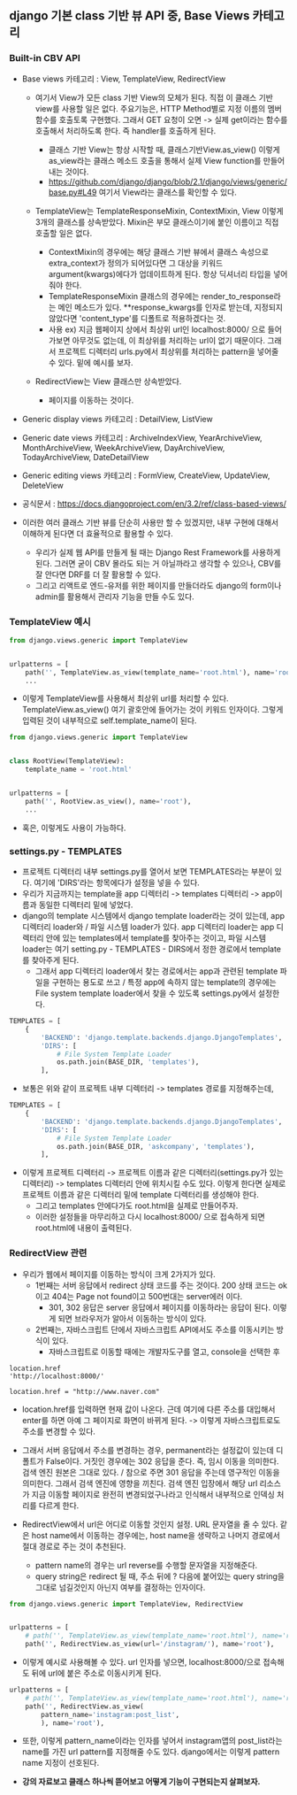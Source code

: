 ## django 기본 class 기반 뷰 API 중, Base Views 카테고리

### Built-in CBV API
- Base views 카테고리 : View, TemplateView, RedirectView
  - 여기서 View가 모든 class 기반 View의 모체가 된다. 직접 이 클래스 기반 view를 사용할 일은 없다. 주요기능은, HTTP Method별로 지정 이름의 멤버함수를 호출토록 구현했다. 그래서 GET 요청이 오면 -> 실제 
    get이라는 함수를 호출해서 처리하도록 한다. 즉 handler를 호출하게 된다.
    - 클래스 기반 View는 항상 시작할 때, 클래스기반View.as_view() 이렇게 as_view라는 클래스 메소드 호출을 통해서 실제 View function를 만들어내는 것이다. 
    - https://github.com/django/django/blob/2.1/django/views/generic/base.py#L49 여기서 View라는 클래스를 확인할 수 있다.
  - TemplateView는 TemplateResponseMixin, ContextMixin, View 이렇게 3개의 클래스를 상속받았다. Mixin은 부모 클래스이기에 붙인 이름이고 직접 호출할 일은 없다.
    - ContextMixin의 경우에는 해당 클래스 기반 뷰에서 클래스 속성으로 extra_context가 정의가 되어있다면 그 대상을 키워드 argument(kwargs)에다가 업데이트하게 된다. 항상 딕셔너리 타입을 넣어줘야 한다.
    - TemplateResponseMixin 클래스의 경우에는 render_to_response라는 메인 메소드가 있다. **response_kwargs를 인자로 받는데, 지정되지 않았다면 'content_type'를 디폴트로 적용하겠다는 것.
    - 사용 ex) 지금 웹페이지 상에서 최상위 url인 localhost:8000/ 으로 들어가보면 아무것도 없는데, 이 최상위를 처리하는 url이 없기 때문이다. 그래서 프로젝트 디렉터리 urls.py에서 최상위를 처리하는 pattern을 넣어줄 수 있다. 밑에 예시를 보자. 

  - RedirectView는 View 클래스만 상속받았다.
    - 페이지를 이동하는 것이다. 
- Generic display views 카테고리 : DetailView, ListView
- Generic date views 카테고리 : ArchiveIndexView, YearArchiveView, MonthArchiveView, WeekArchiveView, DayArchiveView, TodayArchiveView,
DateDetailView
- Generic editing views 카테고리 : FormView, CreateView, UpdateView, DeleteView
- 공식문서 : https://docs.djangoproject.com/en/3.2/ref/class-based-views/

- 이러한 여러 클래스 기반 뷰를 단순히 사용만 할 수 있겠지만, 내부 구현에 대해서 이해하게 된다면 더 효율적으로 활용할 수 있다.
  - 우리가 실제 웹 API를 만들게 될 때는 Django Rest Framework를 사용하게 된다. 그러면 굳이 CBV 몰라도 되는 거 아닐까라고 생각할 수 있으나, CBV를 잘 안다면 DRF를 더 잘 활용할 수 있다.
  - 그리고 리액트로 엔드-유저를 위한 페이지를 만들더라도 django의 form이나 admin를 활용해서 관리자 기능을 만들 수도 있다.


### TemplateView 예시
```python
from django.views.generic import TemplateView


urlpatterns = [
    path('', TemplateView.as_view(template_name='root.html'), name='root'),
    ...
```

- 이렇게 TemplateView를 사용해서 최상위 url를 처리할 수 있다. TemplateView.as_view() 여기 괄호안에 들어가는 것이 키워드 인자이다. 그렇게 입력된 것이 내부적으로 self.template_name이 된다.

```python
from django.views.generic import TemplateView


class RootView(TemplateView):
    template_name = 'root.html'


urlpatterns = [
    path('', RootView.as_view(), name='root'),
    ...
```    

- 혹은, 이렇게도 사용이 가능하다.


### settings.py - TEMPLATES
- 프로젝트 디렉터리 내부 settings.py를 열어서 보면 TEMPLATES라는 부분이 있다. 여기에 'DIRS'라는 항목에다가 설정을 넣을 수 있다.
- 우리가 지금까지는 template을 app 디렉터리 -> templates 디렉터리 -> app이름과 동일한 디렉터리 밑에 넣었다. 
- django의 template 시스템에서 django template loader라는 것이 있는데, app 디렉터리 loader와 / 파일 시스템 loader가 있다. app 디렉터리 loader는 app 디렉터리 안에 있는 templates에서 template를 찾아주는 것이고,
  파일 시스템 loader는 여기 setting.py - TEMPLATES - DIRS에서 정한 경로에서 template를 찾아주게 된다.
  - 그래서 app 디렉터리 loader에서 찾는 경로에서는 app과 관련된 template 파일을 구현하는 용도로 쓰고 / 특정 app에 속하지 않는 template의 경우에는 File system template loader에서 찾을 수 있도록 settings.py에서 설정한다.     

```python
TEMPLATES = [
    {
        'BACKEND': 'django.template.backends.django.DjangoTemplates',
        'DIRS': [
            # File System Template Loader
            os.path.join(BASE_DIR, 'templates'),
        ],
```

- 보통은 위와 같이 프로젝트 내부 디렉터리 -> templates 경로를 지정해주는데, 

```python
TEMPLATES = [
    {
        'BACKEND': 'django.template.backends.django.DjangoTemplates',
        'DIRS': [
            # File System Template Loader
            os.path.join(BASE_DIR, 'askcompany', 'templates'),
        ],
```

- 이렇게 프로젝트 디렉터리 -> 프로젝트 이름과 같은 디렉터리(settings.py가 있는 디렉터리) -> templates 디렉터리 안에 위치시킬 수도 있다. 이렇게 한다면 실제로 프로젝트 이름과 같은 디렉터리 밑에 template 디렉터리를 생성해야 한다.
  - 그리고 templates 안에다가도 root.html을 실제로 만들어주자.
  - 이러한 설정들을 마무리하고 다시 localhost:8000/ 으로 접속하게 되면 root.html에 내용이 출력된다.


### RedirectView 관련
- 우리가 웹에서 페이지를 이동하는 방식이 크게 2가지가 있다.
  - 1번째는 서버 응답에서 redirect 상태 코드를 주는 것이다. 200 상태 코드는 ok이고 404는 Page not found이고 500번대는 server에러 이다.
    - 301, 302 응답은 server 응답에서 페이지를 이동하라는 응답이 된다. 이렇게 되면 브라우저가 알아서 이동하는 방식이 있다.
  - 2번째는, 자바스크립트 단에서 자바스크립트 API에서도 주소를 이동시키는 방식이 있다.
    - 자바스크립트로 이동할 때에는 개발자도구를 열고, console을 선택한 후

```console
location.href
'http://localhost:8000/'

location.href = "http://www.naver.com"
```

- location.href를 입력하면 현재 값이 나온다. 근데 여기에 다른 주소를 대입해서 enter를 하면 아예 그 페이지로 화면이 바뀌게 된다. -> 이렇게 자바스크립트로도 주소를 변경할 수 있다.


- 그래서 서버 응답에서 주소를 변경하는 경우, permanent라는 설정값이 있는데 디폴트가 False이다. 거짓인 경우에는 302 응답을 준다. 즉, 임시 이동을 의미한다. 검색 엔진 원본은 그대로 있다. / 참으로 주면 301 응답을 주는데 영구적인 이동을 의미한다. 그래서 검색 엔진에 영향을 끼친다. 검색 엔진 입장에서 해당 url 리소스가 지금 이동할 페이지로 완전히 변경되었구나라고 인식해서 내부적으로 인덱싱 처리를 다르게 한다.

- RedirectView에서 url은 어디로 이동할 것인지 설정. URL 문자열을 줄 수 있다. 같은 host name에서 이동하는 경우에는, host name을 생략하고 나머지 경로에서 절대 경로로 주는 것이 추천된다.
  - pattern name의 경우는 url reverse를 수행할 문자열을 지정해준다.
  - query string은 redirect 될 때, 주소 뒤에 ? 다음에 붙어있는 query string을 그대로 넘길것인지 아닌지 여부를 결정하는 인자이다.

```python
from django.views.generic import TemplateView, RedirectView


urlpatterns = [
    # path('', TemplateView.as_view(template_name='root.html'), name='root'),
    path('', RedirectView.as_view(url='/instagram/'), name='root'),
```

- 이렇게 예시로 사용해볼 수 있다. url 인자를 넣으면, localhost:8000/으로 접속해도 뒤에 url에 붙은 주소로 이동시키게 된다.

```python
urlpatterns = [
    # path('', TemplateView.as_view(template_name='root.html'), name='root'),
    path('', RedirectView.as_view(
        pattern_name='instagram:post_list',
        ), name='root'),
```

- 또한, 이렇게 pattern_name이라는 인자를 넣어서 instagram앱의 post_list라는 name를 가진 url pattern를 지정해줄 수도 있다. django에서는 이렇게 pattern name 지정이 선호된다.

- **강의 자료보고 클래스 하나씩 뜯어보고 어떻게 기능이 구현되는지 살펴보자.**
